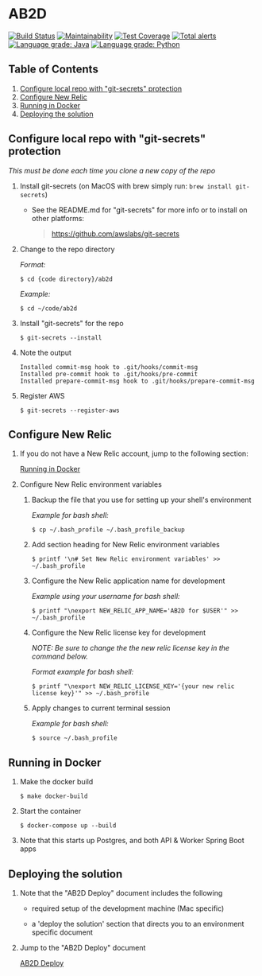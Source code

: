 # AB2D

[![Build Status](https://travis-ci.org/CMSgov/ab2d.svg?branch=master)](https://travis-ci.org/CMSgov/ab2d)
[![Maintainability](https://api.codeclimate.com/v1/badges/322dab715b4324c33fee/maintainability)](https://codeclimate.com/github/CMSgov/ab2d/maintainability)
[![Test Coverage](https://api.codeclimate.com/v1/badges/322dab715b4324c33fee/test_coverage)](https://codeclimate.com/github/CMSgov/ab2d/test_coverage)
[![Total alerts](https://img.shields.io/lgtm/alerts/g/CMSgov/ab2d.svg?logo=lgtm&logoWidth=18)](https://lgtm.com/projects/g/CMSgov/ab2d/alerts/)
[![Language grade: Java](https://img.shields.io/lgtm/grade/java/g/CMSgov/ab2d.svg?logo=lgtm&logoWidth=18)](https://lgtm.com/projects/g/CMSgov/ab2d/context:java)
[![Language grade: Python](https://img.shields.io/lgtm/grade/python/g/CMSgov/ab2d.svg?logo=lgtm&logoWidth=18)](https://lgtm.com/projects/g/CMSgov/ab2d/context:python)

## Table of Contents

1. [Configure local repo with "git-secrets" protection](#configure-local-repo-with-git-secrets-protection)
1. [Configure New Relic](#configure-new-relic)
1. [Running in Docker](#running-in-docker)
1. [Deploying the solution](#deploying-the-solution)

## Configure local repo with "git-secrets" protection

*This must be done each time you clone a new copy of the repo*

1. Install git-secrets (on MacOS with brew simply run: `brew install git-secrets`)
    - See the README.md for "git-secrets" for more info or to install on other platforms:

       > https://github.com/awslabs/git-secrets


1. Change to the repo directory

   *Format:*
   
   ```ShellSession
   $ cd {code directory}/ab2d
   ```

   *Example:*
   
   ```ShellSession
   $ cd ~/code/ab2d
   ```

1. Install "git-secrets" for the repo

   ```ShellSession
   $ git-secrets --install
   ```

1. Note the output

   ```
   Installed commit-msg hook to .git/hooks/commit-msg
   Installed pre-commit hook to .git/hooks/pre-commit
   Installed prepare-commit-msg hook to .git/hooks/prepare-commit-msg
   ```

1. Register AWS

   ```ShellSession
   $ git-secrets --register-aws
   ```

## Configure New Relic

1. If you do not have a New Relic account, jump to the following section:

   [Running in Docker](#running-in-docker)

1. Configure New Relic environment variables

   1. Backup the file that you use for setting up your shell's environment

      *Example for bash shell:*

      ```ShellSession
      $ cp ~/.bash_profile ~/.bash_profile_backup
      ```

   1. Add section heading for New Relic environment variables

      ```ShellSession
      $ printf '\n# Set New Relic environment variables' >> ~/.bash_profile
      ```

   1. Configure the New Relic application name for development

      *Example using your username for bash shell:*

      ```ShellSession
      $ printf "\nexport NEW_RELIC_APP_NAME='AB2D for $USER'" >> ~/.bash_profile
      ```

   1. Configure the New Relic license key for development

      *NOTE: Be sure to change the the new relic license key in the command below.*

      *Format example for bash shell:*

      ```ShellSession
      $ printf "\nexport NEW_RELIC_LICENSE_KEY='{your new relic license key}'" >> ~/.bash_profile
      ```

   1. Apply changes to current terminal session

      *Example for bash shell:*

      ```ShellSession
      $ source ~/.bash_profile
      ```

## Running in Docker

1. Make the docker build

   ```ShellSession
   $ make docker-build
   ```

1. Start the container

   ```ShellSession
   $ docker-compose up --build
   ```

1. Note that this starts up Postgres, and both API & Worker Spring Boot apps

## Deploying the solution

1. Note that the "AB2D Deploy" document includes the following

   - required setup of the development machine (Mac specific)

   - a 'deploy the solution' section that directs you to an environment specific document

1. Jump to the "AB2D Deploy" document

   [AB2D Deploy](Deploy/README.md)

